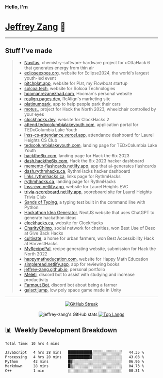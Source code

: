 
### Hello, I'm 
# [Jeffrey Zang](https://www.linkedin.com/in/jeffreyzang/) 🦀

---

## Stuff I've made
> - [Navitas](https://devpost.com/software/navitas), chemistry-software-hardware project for uOttaHack 6 that generates energy from thin air
> - [eclipseexpos.org](https://eclipseexpos.org/), website for Eclipse2024, the world's largest youth-led event
> - [pitchplat.app](https://pitchplat.app/), website for Plat, my Flowboat startup
> - [solcoa.tech](https://www.solcoa.tech/), website for Solcoa Technologies
> - [hoomanrezanezhad.com](https://www.hoomanrezanezhad.com/), Hooman's personal website
> - [realign.pages.dev](https://realign.pages.dev/), ReAlign's marketing site
> - [platinumpark](https://github.com/jeffrey-zang/platinumpark), app to help people park their cars
> - [motus.](https://github.com/jeffrey-zang/motus), project for Hack the North 2023, wheelchair controlled by your eyes
> - [clockhacks.dev](https://github.com/ClockHacks/clockhacks.dev), website for ClockHacks 2
> - [attend.tedxcolumbialakeyouth.com](https://attend.tedxcolumbialakeyouth.com/), application portal for TEDxColumbia Lake Youth
> - [lhss-cs-attendance.vercel.app](https://github.com/LHSS-CS-Club/CS-Club-Attendance-Dashboard), attendance dashboard for Laurel Heights CS Club
> - [tedxcolumbialakeyouth.com](https://github.com/jeffrey-zang/tedxcolumbialakeyouth.com), landing page for TEDxColumbia Lake Youth
> - [hackthe6ix.com](https://hackthe6ix.com/), landing page for Hack the 6ix 2023
> - [dash.hackthe6ix.com](https://github.com/hack-the-6ix/dash.hackthe6ix.com), Hack the 6ix 2023 hacker dashboard
> - [memento-flashcards.netlify.app](https://github.com/Yourself1011/memento), app that ai-generates flashcards
> - [dash.rythmhacks.ca](https://github.com/RythmHacks/dash.rythmhacks.ca), RythmHacks hacker dashboard
> - [links.rythmhacks.ca](https://github.com/RythmHacks/links.rythmhacks.ca), links page for RythmHacks
> - [rythmhacks.ca](https://github.com/RythmHacks/rythmhacks.ca), landing page for RythmHacks
> - [lhss-evc.netlify.app](https://github.com/LHSSEVC/evc-website), website for Laurel Heights EVC
> - [trivia-scoreboard.netlify.app](https://github.com/jeffrey-zang/trivia-scoreboard), scoreboard site for Laurel Heights Trivia Club
> - [Sands of Typing](https://github.com/jeffrey-zang/sands-of-typing), a typing test built in the command line with Python
> - [Hackathon Idea Generator](https://github.com/jeffrey-zang/hackathon-idea-generator), NextJS website that uses ChatGPT to generate hackathon ideas
> - [clockhacks.ca](https://github.com/ClockHacks/clockhacks.ca), website for ClockHacks
> - [CharityChimp](https://github.com/jeffrey-zang/charitychimp), social network for charities, won Best Use of Deso at Give Back Hacks
> - [cultivate](https://github.com/lifeng-yin/cultivate), a home for urban farmers, won Best Accessibility Hack at HarvestHacks
> - [MyRecipePal](https://github.com/jeffrey-zang/MyRecipePal), recipe generating website, submission for Hack the North 2022
> - [happymatheducation.com](https://github.com/happymatheducation/happymatheducation.com), website for Happy Math Education
> - [simpleread.netlify.app](https://github.com/lifeng-yin/simpleread), app for reviewing books
> - [jeffrey-zang.github.io](https://github.com/jeffrey-zang/jeffrey-zang.github.io), personal portfolio
> - [Meleti](https://github.com/Yourself1011/meleti), discord bot to assist with studying and increase productivity
> - [Farmout Bot](https://github.com/Yourself1011/farmoutbot), discord bot about being a farmer
> - [galactijump](https://github.com/jeffrey-zang/galactijump), low poly space game made in Unity

---

<div align = 'center'>

[![GitHub Streak](https://github-readme-streak-stats.herokuapp.com/?user=jeffrey-zang&theme=tokyonight)](https://git.io/streak-stats)
<br></br>
![jeffrey-zang's GitHub stats](https://github-readme-stats.vercel.app/api?username=jeffrey-zang&show_icons=true&theme=tokyonight&hide_rank=true&hide=stars) 
[![Top Langs](https://github-readme-stats.vercel.app/api/top-langs/?username=jeffrey-zang&hide=ShaderLab,HLSL&layout=compact&theme=tokyonight)](https://github.com/anuraghazra/github-readme-stats)

</div>

## 📊 &nbsp;Weekly Development Breakdown
<!--START_SECTION:waka-->

```txt
Total Time: 10 hrs 4 mins

JavaScript   4 hrs 28 mins   ███████████░░░░░░░░░░░░░░   44.35 %
Processing   4 hrs 20 mins   ██████████▓░░░░░░░░░░░░░░   43.03 %
Python       42 mins         █▓░░░░░░░░░░░░░░░░░░░░░░░   06.96 %
Markdown     28 mins         █▒░░░░░░░░░░░░░░░░░░░░░░░   04.73 %
C++          1 min           ░░░░░░░░░░░░░░░░░░░░░░░░░   00.31 %
```

<!--END_SECTION:waka-->

